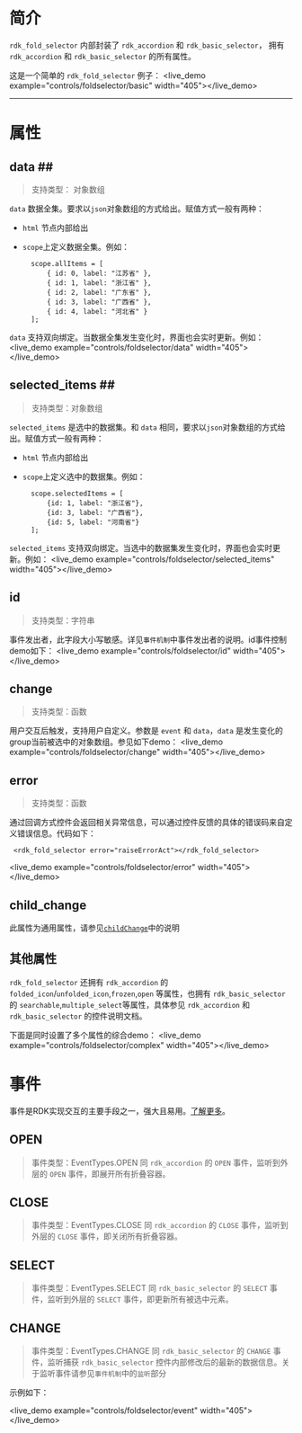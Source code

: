 
# 简介 #

`rdk_fold_selector` 内部封装了 `rdk_accordion` 和 `rdk_basic_selector`， 拥有 `rdk_accordion` 和 `rdk_basic_selector` 的所有属性。

这是一个简单的 `rdk_fold_selector` 例子：
<live_demo example="controls/foldselector/basic" width="405"></live_demo>

---
# 属性 #

## data <binding></binding>##
> 支持类型： 对象数组

`data` 数据全集。要求以`json`对象数组的方式给出。赋值方式一般有两种：

- `html` 节点内部给出

- `scope`上定义数据全集。例如：

		scope.allItems = [
	        { id: 0, label: "江苏省" },
	        { id: 1, label: "浙江省" },
	        { id: 2, label: "广东省" },
	        { id: 3, label: "广西省" },
	        { id: 4, label: "河北省" }
    	];

`data` 支持双向绑定。当数据全集发生变化时，界面也会实时更新。例如：
<live_demo example="controls/foldselector/data"  width="405"></live_demo>

## selected_items <binding></binding>##
> 支持类型：对象数组

`selected_items` 是选中的数据集。和 `data` 相同，要求以`json`对象数组的方式给出。赋值方式一般有两种：
- `html` 节点内部给出
- `scope`上定义选中的数据集。例如：

    	scope.selectedItems = [
	        {id: 1, label: "浙江省"},
	        {id: 3, label: "广西省"},
	        {id: 5, label: "河南省"}
    	];

`selected_items` 支持双向绑定。当选中的数据集发生变化时，界面也会实时更新。例如：
<live_demo example="controls/foldselector/selected_items"  width="405"></live_demo>

## id ##
>支持类型：字符串

事件发出者，此字段大小写敏感。详见`事件机制`中事件发出者的说明。id事件控制demo如下：
<live_demo example="controls/foldselector/id"  width="405"></live_demo>

## change ##
> 支持类型：函数

用户交互后触发，支持用户自定义。参数是 `event` 和 `data`，`data` 是发生变化的group当前被选中的对象数组。参见如下demo：
<live_demo example="controls/foldselector/change"  width="405"></live_demo>

## error ##
>支持类型：函数

通过回调方式控件会返回相关异常信息，可以通过控件反馈的具体的错误码来自定义错误信息。代码如下：

     <rdk_fold_selector error="raiseErrorAct"></rdk_fold_selector>

<live_demo example="controls/foldselector/error"  width="405"></live_demo>


## child_change ##

此属性为通用属性，请参见[`childChange`](/doc/client/controls/common/child_change.md)中的说明

## 其他属性 ##
`rdk_fold_selector` 还拥有 `rdk_accordion` 的 `folded_icon`/`unfolded_icon`,`frozen`,`open` 等属性，也拥有 `rdk_basic_selector` 的 `searchable`,`multiple_select`等属性，具体参见 `rdk_accordion` 和 `rdk_basic_selector` 的控件说明文档。

下面是同时设置了多个属性的综合demo：
<live_demo example="controls/foldselector/complex"  width="405"></live_demo>


# 事件 #
事件是RDK实现交互的主要手段之一，强大且易用。[了解更多](/doc/client/common/event/EventService.md)。

## OPEN ##
>事件类型：EventTypes.OPEN
同 `rdk_accordion` 的 `OPEN` 事件，监听到外层的 `OPEN` 事件，即展开所有折叠容器。 

## CLOSE ##
>事件类型：EventTypes.CLOSE
同 `rdk_accordion` 的 `CLOSE` 事件，监听到外层的 `CLOSE` 事件，即关闭所有折叠容器。

## SELECT ##
>事件类型：EventTypes.SELECT
同 `rdk_basic_selector` 的 `SELECT` 事件，监听到外层的 `SELECT` 事件，即更新所有被选中元素。

## CHANGE ##
>事件类型：EventTypes.CHANGE
同 `rdk_basic_selector` 的 `CHANGE` 事件，监听捕获 `rdk_basic_selector` 控件内部修改后的最新的数据信息。关于监听事件请参见`事件机制`中的`监听`部分

示例如下：

<live_demo example="controls/foldselector/event"  width="405"></live_demo>


